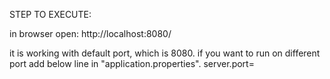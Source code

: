 STEP TO EXECUTE:

in browser open: http://localhost:8080/

it is working with default port, which is 8080. if you want to run on different port add below line in "application.properties".
server.port=<port>		